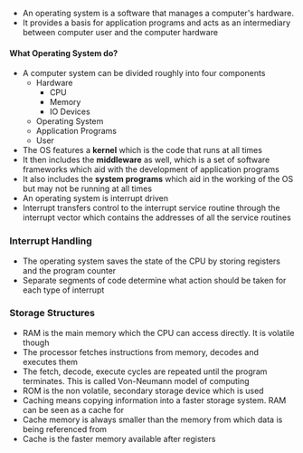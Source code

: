 * An operating system is a software that manages a computer's hardware. 
* It provides a basis for application programs and acts as an intermediary between computer user and the computer hardware

#### What Operating System do?
* A computer system can be divided roughly into four components 
	* Hardware 
		* CPU
		* Memory
		* IO Devices 
	* Operating System
	* Application Programs
	* User
* The OS features a **kernel** which is the code that runs at all times
* It then includes the **middleware** as well, which is a set of software frameworks which aid with the development of application programs 
* It also includes the **system programs** which aid in the working of the OS but may not be running at all times
* An operating system is interrupt driven 
* Interrupt transfers control to the interrupt service routine through the interrupt vector which contains the addresses of all the service routines 

### Interrupt Handling 
* The operating system saves the state of the CPU by storing registers and the program counter 
* Separate segments of code determine what action should be taken for each type of interrupt

### Storage Structures 
* RAM is the main memory which the CPU can access directly. It is volatile though
* The processor fetches instructions from memory, decodes and executes them 
* The fetch, decode, execute cycles are repeated until the program terminates. This is called Von-Neumann model of computing
* ROM is the non volatile, secondary storage device which is used 
* Caching means copying information into a faster storage system. RAM can be seen as a cache for 
* Cache memory is always smaller than the memory from which data is being referenced from
* Cache is the faster memory available after registers 